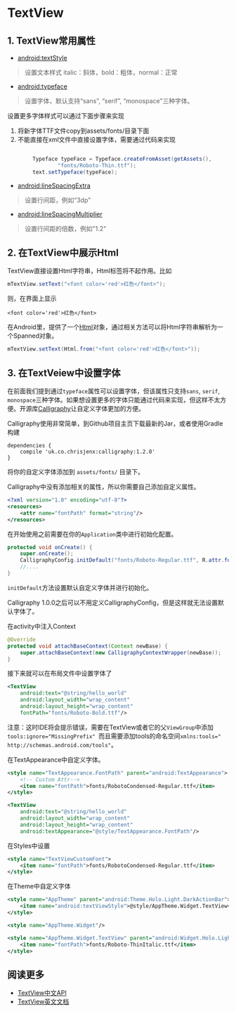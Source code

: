 # TextView




## 1. TextView常用属性

* [android:textStyle](http://developer.android.com/reference/android/widget/TextView.html#attr_android:textStyle)
>设置文本样式
italic：斜体，bold：粗体，normal：正常

* [android:typeface](http://developer.android.com/reference/android/widget/TextView.html#attr_android:typeface)
>设置字体，默认支持“sans”, “serif”, “monospace"三种字体。

设置更多字体样式可以通过下面步骤来实现

1. 将新字体TTF文件copy到assets/fonts/目录下面
2. 不能直接在xml文件中直接设置字体，需要通过代码来实现


```java

		Typeface typeFace = Typeface.createFromAsset(getAssets(),
				"fonts/Roboto-Thin.ttf");
		text.setTypeface(typeFace);


```

* [android:lineSpacingExtra](http://developer.android.com/reference/android/widget/TextView.html#attr_android:lineSpacingExtra)
>设置行间距，例如“3dp”
* [android:lineSpacingMultiplier](http://developer.android.com/reference/android/widget/TextView.html#attr_android:lineSpacingMultiplier)
>设置行间距的倍数，例如"1.2"


## 2. 在TextView中展示Html

TextView直接设置Html字符串，Html标签将不起作用。比如

```java
mTextView.setText("<font color='red'>红色</font>");
```
则，在界面上显示
```
<font color='red'>红色</font>
```
在Android里，提供了一个[Html](http://developer.android.com/reference/android/text/Html.html)对象，通过相关方法可以将Html字符串解析为一个Spanned对象。

```java
mTextView.setText(Html.from("<font color='red'>红色</font>"));


```

## 3. 在TextVeiew中设置字体

在前面我们提到通过`typeface`属性可以设置字体，但该属性只支持`sans`, `serif`, `monospace`三种字体。如果想设置更多的字体只能通过代码来实现，但这样不太方便。开源库[Calligraphy](https://github.com/chrisjenx/Calligraphy)让自定义字体更加的方便。

Calligraphy使用非常简单，到Github项目主页下载最新的Jar，或者使用Gradle构建

```
dependencies {
    compile 'uk.co.chrisjenx:calligraphy:1.2.0'
}

```

将你的自定义字体添加到 `assets/fonts/` 目录下。

Calligraphy中没有添加相关的属性，所以你需要自己添加自定义属性。

```xml
<?xml version="1.0" encoding="utf-8"?>
<resources>
    <attr name="fontPath" format="string"/>
</resources>

```

在开始使用之前需要在你的`Application`类中进行初始化配置。

```java
protected void onCreate() {
    super.onCreate();
    CalligraphyConfig.initDefault("fonts/Roboto-Regular.ttf", R.attr.fontPath);
    //....
}

```

`initDefault`方法设置默认自定义字体并进行初始化。

Calligraphy 1.0.0之后可以不用定义CalligraphyConfig，但是这样就无法设置默认字体了。

在activity中注入Context

```java
@Override
protected void attachBaseContext(Context newBase) {
    super.attachBaseContext(new CalligraphyContextWrapper(newBase));
}
```
接下来就可以在布局文件中设置字体了

```xml
<TextView
    android:text="@string/hello_world"
    android:layout_width="wrap_content"
    android:layout_height="wrap_content"
    fontPath="fonts/Roboto-Bold.ttf"/>
```
注意：这时IDE将会提示错误，需要在TextView或者它的父`ViewGroup`中添加`tools:ignore="MissingPrefix" `而且需要添加tools的命名空间`xmlns:tools=" http://schemas.android.com/tools"`。

在TextAppearance中自定义字体。

```xml
<style name="TextAppearance.FontPath" parent="android:TextAppearance">
    <!-- Custom Attr-->
    <item name="fontPath">fonts/RobotoCondensed-Regular.ttf</item>
</style>
```

```xml
<TextView
    android:text="@string/hello_world"
    android:layout_width="wrap_content"
    android:layout_height="wrap_content"
    android:textAppearance="@style/TextAppearance.FontPath"/>
```
在Styles中设置

```xml
<style name="TextViewCustomFont">
    <item name="fontPath">fonts/RobotoCondensed-Regular.ttf</item>
</style>
```
在Theme中自定义字体

```xml
<style name="AppTheme" parent="android:Theme.Holo.Light.DarkActionBar">
    <item name="android:textViewStyle">@style/AppTheme.Widget.TextView</item>
</style>

<style name="AppTheme.Widget"/>

<style name="AppTheme.Widget.TextView" parent="android:Widget.Holo.Light.TextView">
    <item name="fontPath">fonts/Roboto-ThinItalic.ttf</item>
</style>
```


## 阅读更多


* [TextView中文API](http://www.cnblogs.com/over140/archive/2010/08/27/1809745.html)
* [TextView英文文档](http://developer.android.com/reference/android/widget/TextView.html)








